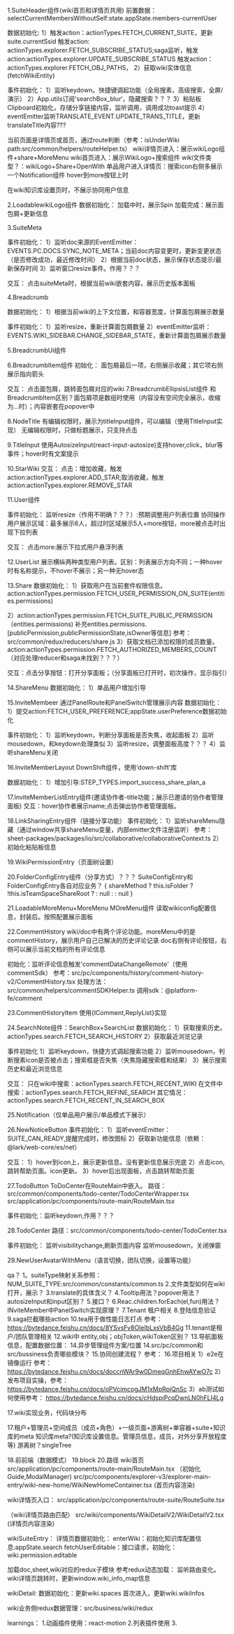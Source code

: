 1.SuiteHeader组件(wiki首页和详情页共用)
前置数据：
selectCurrentMembersWithoutSelf:state.appState.members-currentUser

数据初始化:
1）触发action：actionTypes.FETCH_CURRENT_SUITE，更新suite.currentSsid
触发action: actionTypes.explorer.FETCH_SUBSCRIBE_STATUS;saga监听，触发action:actionTypes.explorer.UPDATE_SUBSCRIBE_STATUS
触发action：actionTypes.explorer.FETCH_OBJ_PATHS，
2）获取wiki实体信息(fetchWikiEntity)

事件初始化：
1）监听keydown。快捷键调起功能（全局搜素，高级搜索，全屏/演示）
2）App.utils订阅'searchBox_blur‘，隐藏搜索？？？
3）粘贴板Clipboard初始化，存储分享链接内容，监听调用，调用成功toast提示
4）eventEmitter监听TRANSLATE_EVENT.UPDATE_TRANS_TITLE，更新translateTitle内容???

当前页面是详情页或首页，通过route判断（参考：isUnderWiki path:src/common/helpers/routeHelper.ts）
wiki详情页进入：展示wikiLogo组件+share+MoreMenu
wiki首页进入：展示WikiLogo+搜索组件
wiki文件类型？：wikiLogo+Share+OpenWith
单品用户进入详情页：搜索icon右侧多展示一个Notification组件
hover到more按钮上时

在wiki知识库设置页时，不展示协同用户信息

2.LoadablewikiLogo组件
数据初始化：
加载中时，展示Spin
加载完成：展示面包屑+更新信息

3.SuiteMeta

事件初始化：
1）监听doc来源的EventEmitter：EVENTS.PC.DOCS.SYNC_NOTE_META；当前doc内容变更时，更新变更状态（是否修改成功，最近修改时间）
2）根据当前doc状态，展示保存状态提示/最新保存时间
3）监听窗口resize事件。作用？？？

交互：
点击suiteMeta时，根据当前wiki嵌套内容，展示历史版本面板

4.Breadcrumb

数据初始化：
1）根据当前wiki的上下文位置，和容器宽度，计算面包屑展示数量

事件初始化：
1）监听resize，重新计算面包屑数量
2）eventEmitter监听：EVENTS.WIKI_SIDEBAR.CHANGE_SIDEBAR_STATE，重新计算面包屑展示数量

5.BreadcrumbUi组件

6.BreadcrumbItem组件
初始化：
面包屑最后一项，右侧展示收藏；其它项右侧展示指向箭头

交互：
点击面包屑，跳转面包屑对应的wiki
7.BreadcrumbEllipsisList组件
和BreadcrumbItem区别？面包屑项是数组时使用（内容没有空间完全展示，收缩为...时）；内容嵌套在popover中

8.NodeTitle
有编辑权限时，展示为titleInput组件，可以编辑（使用TitleInput实现）
无编辑权限时，只做标题展示，只支持点击


9.TitleInput
使用AutosizeInput(react-input-autosize)支持hover,click，blur等事件；hover时有文案提示



10.StarWiki
交互：
点击：增加收藏，触发action:actionTypes.explorer.ADD_STAR;取消收藏，触发action:actionTypes.explorer.REMOVE_STAR

11.User组件

事件初始化：
监听resize（作用不明确？？？）:预期调整用户列表位置
协同操作用户展示区域：最多展示6人，超过时区域展示5人+more按钮，more被点击时出现下拉列表

交互：
点击more:展示下拉式用户悬浮列表

12.UserList
展示横纵两种类型用户列表。区别：列表展示方向不同；一种hover时有名称提示，不hover不展示；另一种无hover态

13.Share
数据初始化：
1）获取用户在当前套件权限信息。action:actionTypes.permission.FETCH_USER_PERMISSION_ON_SUITE(entities.permissions)

2）action:actionTypes.permission.FETCH_SUITE_PUBLIC_PERMISSION（entities.permissions)
补充entities.permissions.[publicPermission,publicPermissionState,isOwner等信息]
参考：src/common/redux/reducers/share.js
3）获取文档已添加权限的成员数量。action:actionTypes.permission.FETCH_AUTHORIZED_MEMBERS_COUNT（对应处理reducer和saga未找到？？？）

交互：点击分享按钮：打开分享面板；（分享面板已打开时，初次操作，显示指引）

14.ShareMenu
数据初始化：
1）单品用户增加引导

15.InviteMembeer
通过PanelRoute和PanelSwitch管理展示内容
数据初始化：
1）提交action:FETCH_USER_PREFERENCE;appState.userPreference数据初始化

事件初始化：
1）监听keydown，判断分享面板是否失焦，收起面板
2）监听mousedown，和keydown处理类似
3）监听resize，调整面板高度？？？
4）监听shareMenu关闭

16.InviteMemberLayout
DownShift组件，使用‘down-shift'库

数据初始化：
1）增加引导:STEP_TYPES.import_success_share_plan_a

17.InviteMemberListEntry组件(邀请协作者-title功能；展示已邀请的协作者管理面板)
交互：hover协作者展示name;点击弹出协作者管理面板。

18.LinkSharingEntry组件（链接分享功能）
事件初始化：
1）监听shareMenu隐藏（通过window共享shareMenu变量，内部emitter文件注册监听）
参考：sheet-packages/packages/io/src/collaborative/collaborativeContext.ts
2）初始化粘贴板信息

19.WikiPermissionEntry（页面树设置）

20.FolderConfigEntry组件（分享方式）？？？
SuiteConfigEntry和FolderConfigEntry各自对应业务？
 {
    shareMethod ?
    this.isFolder ? !this.isTeamSpaceShareRoot ? <FolderConfigEntry /> : null
    : <SuiteConfigEntry /> : null
    }

21.LoadableMoreMenu+MoreMenu
MOreMenu组件
读取wikiconfig配置信息，封装后。按照配置展示面板

22.CommentHistory
wiki/doc中有两个评论功能。moreMenu中的是commentHistory，展示用户自己已解决的历史评论记录
doc右侧有评论按钮，右侧可以展示当前文档的所有评论信息

初始化：监听评论信息触发'commentDataChangeRemote'（使用commentSdk）
参考：src/pc/components/history/comment-history-v2/CommentHistory.tsx
处理方法：src/common/helpers/commentSDKHelper.ts
调用sdk：@platform-fe/comment

23.CommentHistoryItem
使用{IComment,ReplyList}实现

24.SearchNote组件：SearchBox+SearchList
数据初始化：
1）获取搜索历史。actionTypes.search.FETCH_SEARCH_HISTORY
2）获取最近浏览记录

事件初始化
1）监听keydown，快捷方式调起搜索功能
2）监听mousedown，判断搜素icon是否被点击；搜索框是否失焦（失焦隐藏搜索框和结果）
3）展示搜索历史和最近浏览信息

交互：
只在wiki中搜索：actionTypes.search.FETCH_RECENT_WIKI
在文件中搜索：actionTypes.search.FETCH_REFINE_SEARCH
其它情况：actionTypes.search.FETCH_RECENT_IN_SEARCH_BOX

25.Notification（仅单品用户展示/单品模式下展示）

26.NewNoticeButton
事件初始化：
1）监听eventEmitter：SUITE_CAN_READY,提醒完成时，修改图标
2）获取新功能信息（依赖：@lark/web-core/es/net）

交互：
1）hover到icon上，展示更新信息。没有更新信息展示兜底
2）点击icon,跳转帮助页面。icon更新。
3）hover后出现面板，点击跳转帮助页面

27.TodoButton
ToDoCenter在RouteMain中嵌入。
路径：src/common/components/todo-center/TodoCenterWrapper.tsx
src/application/pc/components/route-main/RouteMain.tsx

事件初始化：监听keydown,作用？？？


28.TodoCenter
路径：src/common/components/todo-center/TodoCenter.tsx

事件初始化：
监听visibilitychange,刷新页面内容
监听mousedown，关闭弹窗

29.NewUserAvatarWithMenu（语言切换，团队切换，设置等功能）













qa？
1。suiteType映射关系参照：NUM_SUITE_TYPE:src/common/constants/common.ts
2.文件类型如何在wiki打开，展示？
3.translate的具体含义？
4.Tooltip用法？popover用法？autosizeInput和input区别？
5.接口？
6.Reac.children.forEach(el,fun)用法？INviteMember中PanelSwitch实现原理？
7.Tenant 租户相关
8.登陆信息验证
9.saga拦截哪些action
10.tea用于做性能日志打点
参考：https://bytedance.feishu.cn/docs/8YSvsFv8OIelbLxsVbB4Gg
11.tenant是租户/团队管理相关
12.wiki中
entity,obj；objToken,wikiToken区别？
13.导航面板信息，配置数据位置：
14.异步管理组件方案/位置
14.src/pc/common和src/bussiness负责哪些模块？
15.协同创建流程？
参考：
16.项目相关
1）e2e在镜像运行
参考：https://bytedance.feishu.cn/docs/doccnWAr9w0DmeqGnhEhwAYwO7c
2）发布项目实操，参考：
https://bytedance.feishu.cn/docs/oPVcimcogJM1xMpRpjQnSc
3）ab测试如何使用参考：
https://bytedance.feishu.cn/docs/cHdspjPcqDwnLN0hFLI4Lg

17.wiki实现业务，代码块分布


17.租户+管理员+空间成员（成员+角色）+一级页面+游离树+单容器+suite+知识库的meta
知识库meta?(知识库设置信息。管理员信息，成员，对外分享开放程度等)
游离树？singleTree

18.前前端（数据模式）
19.block
20.路径
wiki首页
src/application/pc/components/route-main/RouteMain.tsx
（初始化Guide,ModalManager)
src/pc/components/explorer-v3/explorer-main-entry/wiki-new-home/WikiNewHomeContainer.tsx
(首页内容渲染)

wiki详情页入口：
src/application/pc/components/route-suite/RouteSuite.tsx

（wiki详情页路由匹配）
src/wiki/components/WikiDetailV2/WikiDetailV2.tsx
(详情页内容渲染)

wikiSuiteEntry：
详情页数据初始化：
enterWiki：初始化知识库配置信息:appState.search
fetchUserEditable：接口请求，初始化：wiki.permission.editable

加载doc,sheet,wiki对应的redux子模块
参考redux动态加载：
监听路由变化。wiki详情页跳转时，更新window.wiki_info_map信息

wikiDetail:
数据初始化：更新wiki.spaces
首次进入，更新wiki.wikiInfos




wiki业务侧redux数据管理：src/business/wiki/redux


learnings：
1.动画插件使用：react-motion
2.列表插件使用
3.